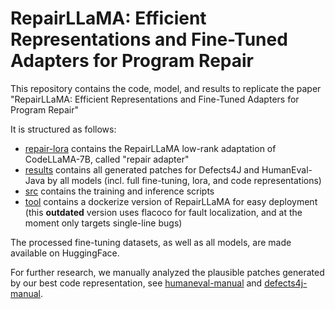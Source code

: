 # RepairLLaMA: Efficient Representations and Fine-Tuned Adapters for Program Repair

This repository contains the code, model, and results to replicate the paper "RepairLLaMA: Efficient Representations and Fine-Tuned Adapters for Program Repair"

It is structured as follows:
- [repair-lora](repair-lora) contains the RepairLLaMA low-rank adaptation of CodeLLaMA-7B, called "repair adapter"
- [results](results) contains all generated patches for Defects4J and HumanEval-Java by all models (incl. full fine-tuning, lora, and code representations)
- [src](src) contains the training and inference scripts
- [tool](tool) contains a dockerize version of RepairLLaMA for easy deployment (this **outdated** version uses flacoco for fault localization, and at the moment only targets single-line bugs)

The processed fine-tuning datasets, as well as all models, are made available on HuggingFace.

For further research, we manually analyzed the plausible patches generated by our best code representation, see [humaneval-manual](https://github.com/ASSERT-KTH/repairllama/tree/main/results/humanevaljava/repairllama/lora/manual_analysis) and [defects4j-manual](https://github.com/ASSERT-KTH/repairllama/tree/main/results/defects4j/repairllama/lora/manual_analysis).
